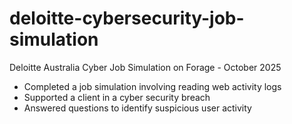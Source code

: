 # deloitte-cybersecurity-job-simulation
Deloitte Australia Cyber Job Simulation on Forage - October 2025

- Completed a job simulation involving reading web activity logs
- Supported a client in a cyber security breach
- Answered questions to identify suspicious user activity
